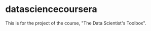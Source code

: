 datasciencecoursera
===================

This is for the project of the course, "The Data Scientist's Toolbox".
